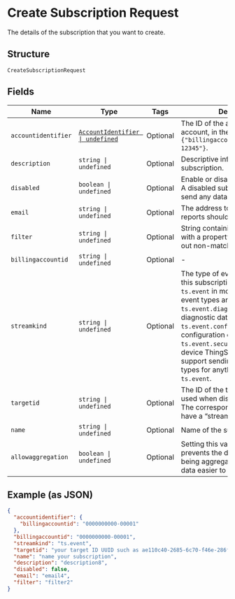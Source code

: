 
# Create Subscription Request

The details of the subscription that you want to create.

## Structure

`CreateSubscriptionRequest`

## Fields

| Name | Type | Tags | Description |
|  --- | --- | --- | --- |
| `accountidentifier` | [`AccountIdentifier \| undefined`](../../doc/models/account-identifier.md) | Optional | The ID of the authenticating billing account, in the format `{"billingaccountid":"1234567890-12345"}`. |
| `description` | `string \| undefined` | Optional | Descriptive information about the subscription. |
| `disabled` | `boolean \| undefined` | Optional | Enable or disable the subscription. A disabled subscription will not send any data. |
| `email` | `string \| undefined` | Optional | The address to which any error reports should be delivered. |
| `filter` | `string \| undefined` | Optional | String containing a $filter object with a property and value to filter out non-matching events. |
| `billingaccountid` | `string \| undefined` | Optional | - |
| `streamkind` | `string \| undefined` | Optional | The type of event data to send via this subscription. This will be `ts.event` in most cases. Other event types are `ts.event.diagnostics` for device diagnostic data, `ts.event.configuration` for device configuration events, or `ts.event.security`. Note that the device ThingSpace client must support sending specific event types for anything other than `ts.event`. |
| `targetid` | `string \| undefined` | Optional | The ID of the target resource to be used when dispatching events. The corresponding target should have a “stream” addressscheme. |
| `name` | `string \| undefined` | Optional | Name of the subscription. |
| `allowaggregation` | `boolean \| undefined` | Optional | Setting this value to `false` prevents the data returned from being aggregated and makes the data easier to parse. |

## Example (as JSON)

```json
{
  "accountidentifier": {
    "billingaccountid": "0000000000-00001"
  },
  "billingaccountid": "0000000000-00001",
  "streamkind": "ts.event",
  "targetid": "your target ID UUID such as ae110c40-2685-6c70-f46e-286f7370b8a9",
  "name": "name your subscription",
  "description": "description8",
  "disabled": false,
  "email": "email4",
  "filter": "filter2"
}
```

